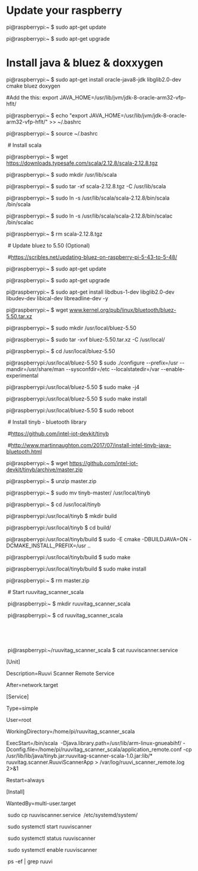 # Update your raspberry
pi@raspberrypi:~ $ sudo apt-get update

pi@raspberrypi:~ $ sudo apt-get upgrade

# Install java & bluez & doxxygen

pi@raspberrypi:~ $ sudo apt-get install oracle-java8-jdk libglib2.0-dev cmake bluez doxygen

 #Add the this: export JAVA_HOME=/usr/lib/jvm/jdk-8-oracle-arm32-vfp-hflt/

pi@raspberrypi:~ $ echo "export JAVA_HOME=/usr/lib/jvm/jdk-8-oracle-arm32-vfp-hflt/" &gt;&gt; ~/.bashrc

pi@raspberrypi:~ $ source ~/.bashrc

 # Install scala

pi@raspberrypi:~ $ wget https://downloads.typesafe.com/scala/2.12.8/scala-2.12.8.tgz

pi@raspberrypi:~ $ sudo mkdir /usr/lib/scala

pi@raspberrypi:~ $ sudo tar -xf scala-2.12.8.tgz -C /usr/lib/scala

pi@raspberrypi:~ $ sudo ln -s /usr/lib/scala/scala-2.12.8/bin/scala /bin/scala

pi@raspberrypi:~ $ sudo ln -s /usr/lib/scala/scala-2.12.8/bin/scalac /bin/scalac

pi@raspberrypi:~ $ rm scala-2.12.8.tgz

 # Update bluez to 5.50 (Optional)

 #https://scribles.net/updating-bluez-on-raspberry-pi-5-43-to-5-48/

pi@raspberrypi:~ $ sudo apt-get update

pi@raspberrypi:~ $ sudo apt-get upgrade

pi@raspberrypi:~ $ sudo apt-get install libdbus-1-dev libglib2.0-dev libudev-dev libical-dev libreadline-dev -y

pi@raspberrypi:~ $ wget www.kernel.org/pub/linux/bluetooth/bluez-5.50.tar.xz

pi@raspberrypi:~ $ sudo mkdir /usr/local/bluez-5.50

pi@raspberrypi:~ $ sudo tar -xvf bluez-5.50.tar.xz -C /usr/local/

pi@raspberrypi:~ $ cd /usr/local/bluez-5.50

pi@raspberrypi:/usr/local/bluez-5.50 $ sudo ./configure --prefix=/usr --mandir=/usr/share/man --sysconfdir=/etc --localstatedir=/var --enable-experimental

pi@raspberrypi:/usr/local/bluez-5.50 $ sudo make -j4

pi@raspberrypi:/usr/local/bluez-5.50 $ sudo make install

pi@raspberrypi:/usr/local/bluez-5.50 $ sudo reboot

 # Install tinyb - bluetooth library 

 #https://github.com/intel-iot-devkit/tinyb

 #http://www.martinnaughton.com/2017/07/install-intel-tinyb-java-bluetooth.html

pi@raspberrypi:~ $ wget https://github.com/intel-iot-devkit/tinyb/archive/master.zip

pi@raspberrypi:~ $ unzip master.zip

pi@raspberrypi:~ $ sudo mv tinyb-master/ /usr/local/tinyb

pi@raspberrypi:~ $ cd /usr/local/tinyb

pi@raspberrypi:/usr/local/tinyb $ mkdir build

pi@raspberrypi:/usr/local/tinyb $ cd build/

pi@raspberrypi:/usr/local/tinyb/build $ sudo -E cmake -DBUILDJAVA=ON -DCMAKE_INSTALL_PREFIX=/usr ..

pi@raspberrypi:/usr/local/tinyb/build $ sudo make

pi@raspberrypi:/usr/local/tinyb/build $ sudo make install

pi@raspberrypi:~ $ rm master.zip

 # Start ruuvitag_scanner_scala

 pi@raspberrypi:~ $ mkdir ruuvitag_scanner_scala

 pi@raspberrypi:~ $ cd ruuvitag_scanner_scala

 

 

 pi@raspberrypi:~/ruuvitag_scanner_scala $ cat ruuviscanner.service

[Unit]

Description=Ruuvi Scanner Remote Service

After=network.target

[Service]

Type=simple

User=root

WorkingDirectory=/home/pi/ruuvitag_scanner_scala

ExecStart=/bin/scala  -Djava.library.path=/usr/lib/arm-linux-gnueabihf/ -Dconfig.file=/home/pi/ruuvitag_scanner_scala/application_remote.conf -cp /usr/lib/lib/java/tinyb.jar:ruuvitag-scanner-scala-1.0.jar:lib/* ruuvitag.scanner.RuuviScannerApp &gt; /var/log/ruuvi_scanner_remote.log 2&gt;&1

Restart=always

[Install]

WantedBy=multi-user.target

 sudo cp ruuviscanner.service  /etc/systemd/system/

 sudo systemctl start ruuviscanner

 sudo systemctl status ruuviscanner

 sudo systemctl enable ruuviscanner

 ps -ef | grep ruuvi
